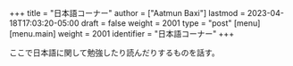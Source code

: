 +++
title = "日本語コーナー"
author = ["Aatmun Baxi"]
lastmod = 2023-04-18T17:03:20-05:00
draft = false
weight = 2001
type = "post"
[menu]
  [menu.main]
    weight = 2001
    identifier = "日本語コーナー"
+++

ここで日本語に関して勉強したり読んだりするものを話す。

